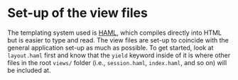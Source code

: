 # Set-up of the view files

The templating system used is [HAML](http://haml.info/), which compiles directly into HTML but is easier to type and read. The view files are set-up to coincide with the general application set-up as much as possible. To get started, look at `layout.haml` first and know that the `yield` keyword inside of it is where other files in the root `views/` folder (i.e., `session.haml`, `index.haml`, and so on) will be included at.
